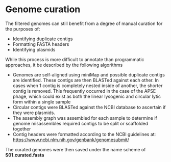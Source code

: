 # Genome curation

The filtered genomes can still benefit from a degree of manual curation for the purposes of:

* Identifying duplicate contigs
* Formatting FASTA headers
* Identifying plasmids

While this process is more difficult to annotate than programmatic approaches, it be described by the following algorithms

* Genomes are self-aligned using miniMap and possible duplicate contigs are identified. These contigs are then BLASTed against each other. In cases when 1 contig is completely nested inside of another, the shorter contig is removed. This frequently occurred in the case of the APSE phage, which could exist as both the linear lysogenic and circular lytic form within a single sample
* Circular contigs were BLASTed against the NCBI database to ascertain if they were plasmids.
* The assembly graph was assembled for each sample to determine if genome misassembles required contigs to be split or scaffolded together
* Contig headers were formatted according to the NCBI guidelines at: https://www.ncbi.nlm.nih.gov/genbank/genomesubmit/

The curated genomes were then saved under the name scheme of **S01.curated.fasta**


